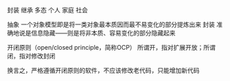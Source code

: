 封装 继承 多态
个人 家庭 社会

抽象    一个对象模型即是将一类对象最本质因而最不易变化的部分提炼出来
封装    准确地说是信息隐藏——则是将非本质、容易变化的部分隐藏起来

开闭原则（open/closed principle，简称OCP）
所谓开，指对扩展开放；所谓闭，指对修改封闭

换言之，严格遵循开闭原则的软件，不应该修改老代码，只能增加新代码